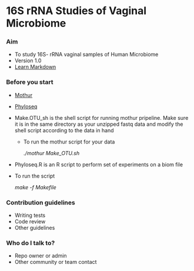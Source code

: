 # 16S rRNA Studies of Vaginal Microbiome #


### Aim ###

* To study 16S- rRNA vaginal samples of Human Microbiome
* Version 1.0
* [Learn Markdown](https://bitbucket.org/tutorials/markdowndemo)

### Before you start ###

* [Mothur](http://www.mothur.org/)
* [Phyloseq](https://joey711.github.io/phyloseq/)
* Make.OTU_sh is the shell script for running mothur pripeline. Make sure it is in the same directory as your unzipped fastq data and modify the shell script according to the data in hand 
 	
	* To run the mothur script for your data
	
		*./mothur Make_OTU.sh*
		
* Phyloseq.R is an R script to perform set of experiments on a biom file 
* To run the script

	*make -f Makefile*

### Contribution guidelines ###

* Writing tests
* Code review
* Other guidelines

### Who do I talk to? ###

* Repo owner or admin
* Other community or team contact